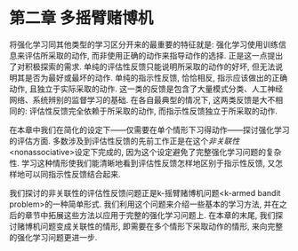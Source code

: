 # 第二章 多摇臂赌博机

将强化学习同其他类型的学习区分开来的最重要的特征就是: 强化学习使用训练信息来评估所采取的动作, 而非使用正确的动作来指导动作的选择. 正是这一点提出了对积极探索的需求. 单纯的评估性反馈只能说明所采取的动作的好坏, 但无法说明其是否为最好或最坏的动作. 单纯的指示性反馈, 恰恰相反, 指示应该做出的正确动作, 且独立于实际采取的动作. 这一类的反馈是包含了大量模式分类、人工神经网络、系统辨别的监督学习的基础. 在各自最典型的情况下, 这两类反馈是大不相同的: 评估性反馈完全依赖于所采取的动作, 而指示性反馈独立于所采取的动作.

在本章中我们在简化的设定下——仅需要在单个情形下习得动作——探讨强化学习的评估方面. 多数涉及到评估性反馈的先前工作正是在这个*非关联性*&lt;nonassociative&gt;设定下完成的, 因为这个设定避免了完整强化学习问题的复杂性. 学习这种情形使我们能清晰地看到评估性反馈怎样地区别于指示性反馈, 又怎样地可以同指示性反馈结合起来.

我们探讨的非关联性的评估性反馈问题正是k-摇臂赌博机问题&lt;k-armed bandit problem&gt;的一种简单形式. 我们利用这个问题来介绍一些基本的学习方法, 并在之后的章节中拓展这些方法以应用于完整的强化学习问题上. 在本章的末尾, 我们探讨赌博机问题变成关联性的情形, 即需要在多个情形下采取动作的情形, 来向完整的强化学习问题更进一步.